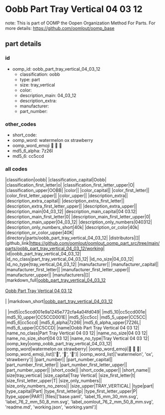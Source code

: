 # Oobb Part Tray Vertical 04 03 12  

note: This is part of OOMP the Oopen Organization Method For Parts. For more details: https://github.com/oomlout/oomp_base

##  part details





### id
* oomp_id: oobb_part_tray_vertical_04_03_12
  * classification: oobb
  * type: part
  * size: tray_vertical
  * color: 
  * description_main: 04_03_12
  * description_extra: 
  * manufacturer: 
  * part_number: 

### other_codes
* short_code: 
* oomp_word: watermelon ox strawberry
* oomp_word_emoji :watermelon: :ox: :strawberry:
* md5_6_alpha: 7z26l
* md5_6: cc5ccd

### all codes 
|classification|oobb|
|classification_capital|Oobb|
|classification_first_letter|o|
|classification_first_letter_upper|O|
|classification_upper|OOBB|
|color||
|color_capital||
|color_first_letter||
|color_first_letter_upper||
|color_upper||
|description_extra||
|description_extra_capital||
|description_extra_first_letter||
|description_extra_first_letter_upper||
|description_extra_upper||
|description_main|04_03_12|
|description_main_capital|04 03.12|
|description_main_first_letter|0|
|description_main_first_letter_upper|0|
|description_main_upper|04_03_12|
|description_only_numbers|040312|
|description_only_numbers_short|40k|
|description_or_color|40k|
|description_or_color_upper|40K|
|directory|parts/oobb_part_tray_vertical_04_03_12|
|distributors|[]|
|github_link|https://github.com/oomlout/oomlout_oomp_part_src/tree/main/parts/oobb_part_tray_vertical_04_03_12/working|
|id|oobb_part_tray_vertical_04_03_12|
|id_no_class|part_tray_vertical_04_03_12|
|id_no_size|04_03_12|
|id_no_type|tray_vertical_04_03_12|
|manufacturer||
|manufacturer_capital||
|manufacturer_first_letter||
|manufacturer_first_letter_upper||
|manufacturer_upper||
|manufacturers|[]|
|markdown_full|[oobb_part_tray_vertical_04_03_12](https://github.com/oomlout/oomlout_oomp_part_src/tree/main/parts/oobb_part_tray_vertical_04_03_12/working)<br>[](https://github.com/oomlout/oomlout_oomp_part_src/tree/main/parts/oobb_part_tray_vertical_04_03_12/working)<br>[Oobb Part Tray Vertical 04 03 12](https://github.com/oomlout/oomlout_oomp_part_src/tree/main/parts/oobb_part_tray_vertical_04_03_12/working)<br><br>|
|markdown_short|[oobb_part_tray_vertical_04_03_12](https://github.com/oomlout/oomlout_oomp_part_src/tree/main/parts/oobb_part_tray_vertical_04_03_12/working)<br><br>|
|md5|cc5ccd001e9a1245e772cfa4a04fd049|
|md5_10|cc5ccd001e|
|md5_10_upper|CC5CCD001E|
|md5_5|cc5cc|
|md5_5_upper|CC5CC|
|md5_6|cc5ccd|
|md5_6_alpha|7z26l|
|md5_6_alpha_upper|7Z26L|
|md5_6_upper|CC5CCD|
|name|Oobb Part Tray Vertical 04 03 12|
|name_no_class|Part Tray Vertical 04 03 12|
|name_no_size|04 03 12|
|name_no_size_short|04 03 12|
|name_no_type|Tray Vertical 04 03 12|
|oomp_key|oomp_oobb_part_tray_vertical_04_03_12|
|oomp_word|watermelon ox strawberry|
|oomp_word_emoji|:watermelon: :ox: :strawberry:|
|oomp_word_emoji_list|[':watermelon:', ':ox:', ':strawberry:']|
|oomp_word_list|['watermelon', 'ox', 'strawberry']|
|part_number||
|part_number_capital||
|part_number_first_letter||
|part_number_first_letter_upper||
|part_number_upper||
|short_code||
|short_code_upper||
|short_name||
|size|tray_vertical|
|size_capital|Tray Vertical|
|size_first_letter|t|
|size_first_letter_upper|T|
|size_only_numbers||
|size_only_numbers_no_zeros||
|size_upper|TRAY_VERTICAL|
|type|part|
|type_capital|Part|
|type_first_letter|p|
|type_first_letter_upper|P|
|type_upper|PART|
|files|['base.yaml', 'label_15_mm_30_mm.svg', 'label_76_2_mm_50_8_mm.svg', 'label_oomlout_76_2_mm_50_8_mm.svg', 'readme.md', 'working.json', 'working.yaml']|
